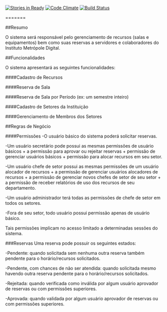 [![Stories in Ready](https://badge.waffle.io/IMD-UFRN/OpenRes.png?label=ready)](https://waffle.io/IMD-UFRN/OpenRes)  [![Code Climate](https://codeclimate.com/github/IMD-UFRN/OpenRes.png)](https://codeclimate.com/github/IMD-UFRN/OpenRes) [![Build Status](https://travis-ci.org/IMD-UFRN/OpenRes.png?branch=master)](https://travis-ci.org/IMD-UFRN/OpenRes)

=======


##Resumo

O sistema será responsável pelo gerenciamento de recursos (salas e equipamentos) bem como suas reservas a servidores e colaboradores do Instituto Metrópole Digital.

##Funcionalidades

O sistema apresentará as seguintes funcionalidades:

####Cadastro de Recursos

####Reserva de Sala

####Reserva de Sala por Período (ex: um semestre inteiro)

####Cadastro de Setores da Instituição

####Gerenciamento de Membros dos Setores

##Regras de Negócio

####Permissões
-O usuário básico do sistema poderá solicitar reservas.

-Um usuário secretário pode possui as mesmas permissões de usuário básicos + a permissão para aprovar ou rejeitar reservas + permissão de gerenciar usuários básicos + permissão para alocar recursos em seu setor.

-Um usuário chefe de setor possui as mesmas permissões de um usuário alocador de recursos + a permissão de gerenciar usuários alocadores de recursos + a permissão de gerenciar novos chefes de setor de seu setor + a permissão de receber relatórios de uso dos recursos de seu departamento.

-Um usuário administrador terá todas as permissões de chefe de setor em todos os setores.

-Fora de seu setor, todo usuário possui permissão apenas de usuário básico.

Tais permissões implicam no acesso limitado a determinadas sessões do sistema. 

###Reservas
Uma reserva pode possuir os seguintes estados:

-Pendente: quando solicitada sem nenhuma outra reserva também pendente para o horário/recursos solicitados.

-Pendente, com chances de não ser atendida: quando solicitada mesmo havendo outra reserva pendente para o horário/recursos solicitados.

-Rejeitada: quando verificada como inválida por algum usuário aprovador de reservas ou com permissões superiores.

-Aprovada: quando validada por algum usuário aprovador de reservas ou com permissões superiores.

